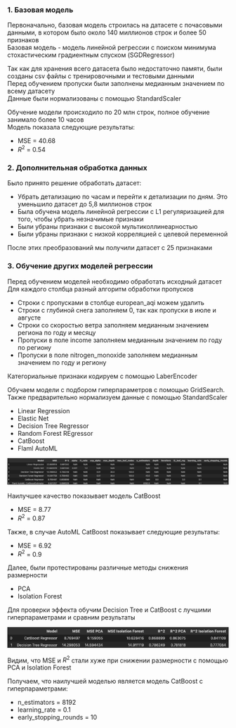 ### 1. Базовая модель
Первоначально, базовая модель строилась на датасете с почасовыми данными, в котором было около 140 миллионов строк и более 50 признаков<br>
Базовая модель - модель линейной регрессии с поиском минимума стохастическим градиентным спуском (SGDRegressor)<br>

Так как для хранения всего датасета было недостаточно памяти, были созданы csv файлы с тренировочными и тестовыми данными<br>
Перед обучением пропуски были заполнены медианным значением по всему датасету<br>
Данные были нормализованы с помощью StandardScaler<br>

Обучение модели происходило по 20 млн строк, полное обучение занимало более 10 часов<br>
Модель показала следующие результаты:<br>
* MSE = 40.68
* $R^2$ = 0.54

### 2. Дополнительная обработка данных
Было принято решение обработать датасет:<br>
* Убрать детализацию по часам и перейти к детализации по дням. Это уменьшило датасет до 5,8 миллионов строк
* Была обучена модель линейной регрессии с L1 регуляризацией для того, чтобы убрать незначимые признаки
* Были убраны признаки с высокой мультиколлинеарностью
* Были убраны признаки с низкой корреляцией с целевой переменной

После этих преобразований мы получили датасет с 25 признаками<br>

### 3. Обучение других моделей регрессии
Перед обучением моделей необходимо обработать исходный датасет<br>
Для каждого столбца разный алгоритм обработки пропусков<br>
* Строки с пропусками в столбце european_aqi можем удалить
* Строки с глубиной снега заполняем 0, так как пропуски в июле и августе
* Строки со скоростью ветра заполняем медианным значением региона по году и месяцу
* Пропуски в поле income заполняем медианным значением по году по региону
* Пропуски в поле nitrogen_monoxide заполняем медианным значением по году и региону

Категориальные признаки кодируем с помощью LaberEncoder<br>

Обучаем модели с подбором гиперпараметров с помощью GridSearch. Также предварительно нормализуем данные с помощью StandardScaler<br>
* Linear Regression
* Elastic Net
* Decision Tree Regressor
* Random Forest REgressor
* CatBoost
* Flaml AutoML

![Alt text](https://github.com/AI-YP-24-2-1/aqi_prediction/blob/main/images/12.models_results.png?raw=true)

Наилучшее качество показывает модель CatBoost<br>
* MSE = 8.77
* $R^2$ = 0.87

Также, в случае AutoML CatBoost показывает следующие результаты:<br>
* MSE = 6.92
* $R^2$ = 0.9

Далее, были протестированы различные методы снижения размерности<br>
* PCA
* Isolation Forest

Для проверки эффекта обучим Decision Tree и CatBoost с лучшими гиперпараметрами и сравним результаты

![Alt text](https://github.com/AI-YP-24-2-1/aqi_prediction/blob/main/images/13.models_results_size.png?raw=true)

Видим, что MSE и $R^2$ стали хуже при снижении размерности с помощью PCA и Isolation Forest<br>

Получаем, что наилучшей моделью является модель CatBoost с гиперпараметрами:<br>
* n_estimators = 8192
* learning_rate = 0.1
* early_stopping_rounds = 10
